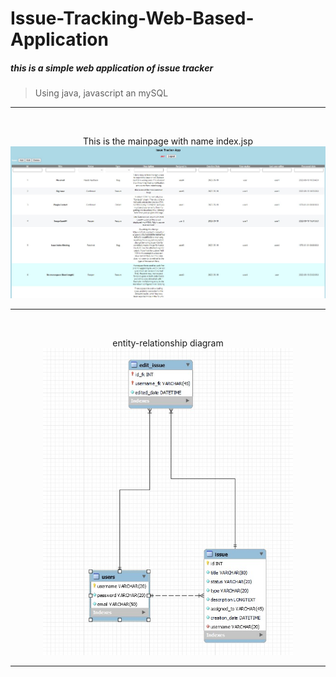 # Issue-Tracking-Web-Based-Application
 
<h5>this is a simple web application of issue tracker</h5>

><span fill="red">Using java, javascript an mySQL</span><br>

<hr>
<br>
<p align="center">This is the mainpage with name index.jsp<br>

 <img width="800" src="https://raw.githubusercontent.com/MariosChartsias/Issue-Tracking-Web-Based-Application/main/Images/Index.jpg">
<hr></p>

<br>
<p align="center">entity-relationship diagram <br><img width="400" src="https://raw.githubusercontent.com/MariosChartsias/Issue-Tracking-Web-Based-Application/main/Images/ER%20diagram.jpg">
<hr></p>

